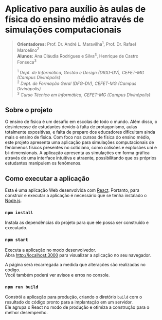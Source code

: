 # Aplicativo para auxílio às aulas de física do ensino médio através de simulações computacionais

> **Orientadores:** Prof. Dr. André L. Maravilha<sup>1</sup>, Prof. Dr. Rafael Marcelino<sup>2</sup>  
> **Alunos:** Ana Cláudia Rodrigues e Silva<sup>3</sup>, Henrique de Castro Fonseca<sup>3</sup>  
>  
> <sup>1</sup> *Dept. de Informática, Gestão e Design (DIGD-DV), CEFET-MG (Campus Divinópolis)*  
> <sup>2</sup> *Dept. de Formação Geral (DFG-DV), CEFET-MG (Campus Divinópolis)*  
> <sup>3</sup> *Curso Técnico em Informática, CEFET-MG (Campus Divinópolis)*


## Sobre o projeto

O ensino de fisica é um desafio em escolas de todo o mundo. Além disso, o desinteresse de estudantes devido à falta de protagonismo, aulas totalmente expositivas, e falta de preparo dos educadores dificultam ainda mais o ensino de física. Com foco nos cursos de física do ensino médio, este projeto apresenta uma aplicação para simulações computacionais de fenômenos físicos presentes no cotidiano, como colisões e explosões uni e bi-dimensionais. A aplicação apresenta as simulações em forma gráfica através de uma interface intuitiva e atraente, possibilitando que os próprios estudantes manipulem os fenômenos.


## Como executar a aplicação

Esta é uma aplicação Web desenvolvida com [React](https://reactjs.org/). Portanto, para construir e executar a aplicação é necessário que se tenha instalado o [Node.js](https://nodejs.org/).

### `npm install`

Instala as dependências do projeto para que ele possa ser construído e executado.

### `npm start`

Executa a aplicação no modo desenvolvedor.\
Abra [http://localhost:3000](http://localhost:3000) para visualizar a aplicação no seu navegador.

A página será recarregada a medida que alterações são realizadas no código.\
Você também poderá ver avisos e erros no console.

### `npm run build`

Constrói a aplicação para produção, criando o diretório `build` com o resultado do código pronto para a implantação em um servidor.\
Ele agrupa o React no modo de produção e otimiza a construção para o melhor desempenho.
